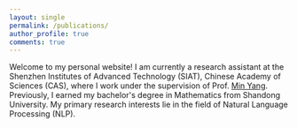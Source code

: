 ```yaml
---
layout: single
permalink: /publications/
author_profile: true
comments: true
---
```


Welcome to my personal website! I am currently a research assistant at the Shenzhen Institutes of Advanced Technology (SIAT), Chinese Academy of Sciences (CAS), where I work under the supervision of Prof. [Min Yang](https://minyang.me/). Previously, I earned my bachelor's degree in Mathematics from Shandong University. My primary research interests lie in the field of Natural Language Processing (NLP). 
